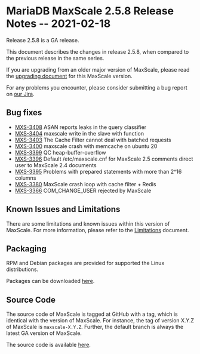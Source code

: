 # MariaDB MaxScale 2.5.8 Release Notes -- 2021-02-18

Release 2.5.8 is a GA release.

This document describes the changes in release 2.5.8, when compared to the
previous release in the same series.

If you are upgrading from an older major version of MaxScale, please read the
[upgrading document](../Upgrading/Upgrading-To-MaxScale-2.5.md) for
this MaxScale version.

For any problems you encounter, please consider submitting a bug
report on [our Jira](https://jira.mariadb.org/projects/MXS).

## Bug fixes

* [MXS-3408](https://jira.mariadb.org/browse/MXS-3408) ASAN reports leaks in the query classifier
* [MXS-3404](https://jira.mariadb.org/browse/MXS-3404) maxscale write in the slave with function
* [MXS-3403](https://jira.mariadb.org/browse/MXS-3403) The Cache Filter cannot deal with batched requests
* [MXS-3400](https://jira.mariadb.org/browse/MXS-3400) maxscale crash with memcache on ubuntu 20
* [MXS-3399](https://jira.mariadb.org/browse/MXS-3399) QC heap-buffer-overflow
* [MXS-3396](https://jira.mariadb.org/browse/MXS-3396) Default /etc/maxscale.cnf for MaxScale 2.5 comments direct user to MaxScale 2.4 documents
* [MXS-3395](https://jira.mariadb.org/browse/MXS-3395) Problems with prepared statements with more than 2^16 columns
* [MXS-3380](https://jira.mariadb.org/browse/MXS-3380) MaxScale crash loop with cache filter + Redis
* [MXS-3366](https://jira.mariadb.org/browse/MXS-3366) COM_CHANGE_USER rejected by MaxScale

## Known Issues and Limitations

There are some limitations and known issues within this version of MaxScale.
For more information, please refer to the [Limitations](../About/Limitations.md) document.

## Packaging

RPM and Debian packages are provided for supported the Linux distributions.

Packages can be downloaded [here](https://mariadb.com/downloads/#mariadb_platform-mariadb_maxscale).

## Source Code

The source code of MaxScale is tagged at GitHub with a tag, which is identical
with the version of MaxScale. For instance, the tag of version X.Y.Z of MaxScale
is `maxscale-X.Y.Z`. Further, the default branch is always the latest GA version
of MaxScale.

The source code is available [here](https://github.com/mariadb-corporation/MaxScale).
